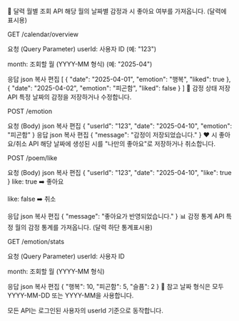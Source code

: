 📆 달력 월별 조회 API
해당 월의 날짜별 감정과 시 좋아요 여부를 가져옵니다. (달력에 표시용)

GET /calendar/overview

요청 (Query Parameter)
userId: 사용자 ID (예: "123")

month: 조회할 월 (YYYY-MM 형식) (예: "2025-04")

응답
json
복사
편집
[
  {
    "date": "2025-04-01",
    "emotion": "행복",
    "liked": true
  },
  {
    "date": "2025-04-02",
    "emotion": "피곤함",
    "liked": false
  }
]
💬 감정 상태 저장 API
특정 날짜의 감정을 저장하거나 수정합니다.

POST /emotion

요청 (Body)
json
복사
편집
{
  "userId": "123",
  "date": "2025-04-10",
  "emotion": "피곤함"
}
응답
json
복사
편집
{
  "message": "감정이 저장되었습니다."
}
❤️ 시 좋아요/취소 API
해당 날짜에 생성된 시를 "나만의 좋아요"로 저장하거나 취소합니다.

POST /poem/like

요청 (Body)
json
복사
편집
{
  "userId": "123",
  "date": "2025-04-10",
  "like": true
}
like: true ➡️ 좋아요

like: false ➡️ 취소

응답
json
복사
편집
{
  "message": "좋아요가 반영되었습니다."
}
📊 감정 통계 API
특정 월의 감정 통계를 가져옵니다. (달력 하단 통계표시용)

GET /emotion/stats

요청 (Query Parameter)
userId: 사용자 ID

month: 조회할 월 (YYYY-MM 형식)

응답
json
복사
편집
{
  "행복": 10,
  "피곤함": 5,
  "슬픔": 2
}
📝 참고
날짜 형식은 모두 YYYY-MM-DD 또는 YYYY-MM을 사용합니다.

모든 API는 로그인된 사용자의 userId 기준으로 동작합니다.
